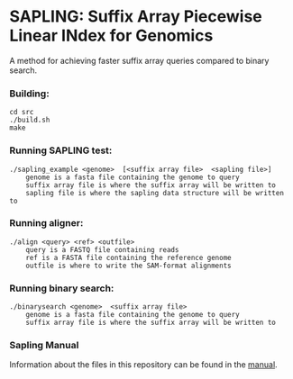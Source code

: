 # SAPLING: Suffix Array Piecewise Linear INdex for Genomics  
  
A method for achieving faster suffix array queries compared to binary search.  
  
### Building:
```
cd src
./build.sh
make
```
  
### Running SAPLING test:  
```
./sapling_example <genome>  [<suffix array file>  <sapling file>]
    genome is a fasta file containing the genome to query  
    suffix array file is where the suffix array will be written to  
    sapling file is where the sapling data structure will be written to  
```
  
### Running aligner:
```
./align <query> <ref> <outfile>
    query is a FASTQ file containing reads
    ref is a FASTA file containing the reference genome
    outfile is where to write the SAM-format alignments
```
    
  
### Running binary search: 
```
./binarysearch <genome>  <suffix array file>  
    genome is a fasta file containing the genome to query  
    suffix array file is where the suffix array will be written to 
```

### Sapling Manual

Information about the files in this repository can be found in the [manual](https://github.com/mkirsche/sapling/wiki/Sapling-Manual).
